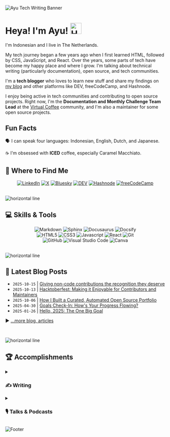 <!-- markdownlint-disable MD041 -->
<!-- markdownlint-disable MD033 -->

![Ayu Tech Writing Banner](https://github.com/user-attachments/assets/52a123aa-b4f4-4803-a8cd-fb804e8ae3d1)

# Heya! I'm Ayu! <img src="https://raw.githubusercontent.com/MartinHeinz/MartinHeinz/master/wave.gif" alt="Hand wave GIF" width="35px">

I'm Indonesian and I live in The Netherlands.

My tech journey began a few years ago when I first learned HTML, followed by CSS, JavaScript, and React. Over the years, some parts of tech have become my happy place and where I grow. I'm talking about technical writing (particularly documentation), open source, and tech communities.

I'm a **tech blogger** who loves to learn new stuff and share my findings on [my blog](https://adiati.com) and other platforms like DEV, freeCodeCamp, and Hashnode.

I enjoy being active in tech communities and contributing to open source projects. Right now, I'm the **Documentation and Monthly Challenge Team Lead** at the [Virtual Coffee](https://virtualcoffee.io) community, and I'm also a maintainer for some open source projects.

## Fun Facts

🗣 I can speak four languages: Indonesian, English, Dutch, and Japanese.

☕ I'm obsessed with **ICED** coffee, especially Caramel Macchiato.

## 🤝 Where to Find Me

<div align="center">
  <a href="https://www.linkedin.com/in/adiatiayu/"><img src="https://img.shields.io/badge/-LinkedIn-F3F7FA?logo=linkedin&logoColor=0A66C2&style=for-the-badge&logoWidth=30" alt="LinkedIn"></a>
  <a href="https://x.com/AdiatiAyu"><img src="https://img.shields.io/badge/-X-F3F7FA?logo=x&logoColor=000000&style=for-the-badge&logoWidth=30" alt="X"></a>
  <a href="https://bsky.app/profile/adiatiayu.bsky.social"><img src="https://img.shields.io/badge/-Bluesky-F3F7FA?logo=bluesky&logoColor=0285FF&style=for-the-badge&logoWidth=30" alt="Bluesky"></a>
  <a href="https://dev.to/adiatiayu"><img src="https://img.shields.io/badge/-DEV-F3F7FA?logo=dev.to&logoColor=0A0A0A&style=for-the-badge&logoWidth=30" alt="DEV"></a>
  <a href="https://hashnode.com/@adiatiayu"><img src="https://img.shields.io/badge/-Hashnode-F3F7FA?logo=hashnode&logoColor=2962FF&style=for-the-badge&logoWidth=30" alt="Hashnode"></a>
  <a href="https://www.freecodecamp.org/news/author/adiatiayu/"><img src="https://img.shields.io/badge/-freeCodeCamp-F3F7FA?logo=freecodecamp&logoColor=0A0A23&style=for-the-badge&logoWidth=30" alt="freeCodeCamp"></a>
</div>

<br>

![horizontal line](https://user-images.githubusercontent.com/45172775/179351770-56e6a087-0758-4921-8a11-85647a92ff33.svg)

## 💻 Skills & Tools

<div align="center">
  <img src="https://img.shields.io/badge/-Markdown-F3F7FA?logo=markdown&logoColor=000000&style=for-the-badge&logoWidth=30" alt="Markdown">
  <img src="https://img.shields.io/badge/-Sphinx-F3F7FA?logo=sphinx&logoColor=000000&style=for-the-badge&logoWidth=30" alt="Sphinx">
  <img src="https://img.shields.io/badge/-Docusaurus-F3F7FA?logo=docusaurus&logoColor=3ECC5F&style=for-the-badge&logoWidth=30" alt="Docusaurus">
  <img src="https://img.shields.io/badge/-docsify-F3F7FA?logo=docsify&logoColor=2ECE53&style=for-the-badge&logoWidth=30" alt="Docsify">
</div>

<div align="center">
  <img src="https://img.shields.io/badge/-HTML5-05128B?logo=html5&logoColor=E34F26&style=for-the-badge&logoWidth=30" alt="HTML5">
  <img src="https://img.shields.io/badge/-CSS3-05128B?logo=css3&logoColor=1572B6&style=for-the-badge&logoWidth=30" alt="CSS3">
  <img src="https://img.shields.io/badge/-JavaScript-05128B?logo=javascript&logoColor=F7DF1E&style=for-the-badge&logoWidth=30" alt="Javascript">
  <img src="https://img.shields.io/badge/-React-05128B?logo=react&logoColor=61DAFB&style=for-the-badge&logoWidth=30" alt="React">
  <img src="https://img.shields.io/badge/-Git-05128B?logo=git&logoColor=F05032&style=for-the-badge&logoWidth=30" alt="Git">
</div>

<div align="center">
  <img src="https://img.shields.io/badge/-GitHub-FB750B?logo=github&logoColor=181717&style=for-the-badge&logoWidth=30" alt="GitHub">
  <img src="https://img.shields.io/badge/-Visual Studio Code-FB750B?logo=visualstudiocode&logoColor=007ACC&style=for-the-badge&logoWidth=30" alt="Visual Studio Code">
  <img src="https://img.shields.io/badge/-Canva-FB750B?logo=canva&logoColor=00C4CC&style=for-the-badge&logoWidth=30" alt="Canva">
</div>

<br>

![horizontal line](https://user-images.githubusercontent.com/45172775/179351770-56e6a087-0758-4921-8a11-85647a92ff33.svg)

<!--

## 🎃 [Special Section — October 2023] Hacktoberfest 2023

[![An image of @adiati981's Holopin badges, which is a link to view their full Holopin profile](https://holopin.me/adiati981)](https://holopin.io/@adiati981)

<br>

![horizontal line](https://user-images.githubusercontent.com/45172775/179351770-56e6a087-0758-4921-8a11-85647a92ff33.svg)

## 🎃 [Special Section — October 2022] Hacktoberfest 2022

[![@adiati98's Holopin board](https://holopin.io/api/user/board?user=adiati98)](https://holopin.io/@adiati98)

<br>

![horizontal line](https://user-images.githubusercontent.com/45172775/179351770-56e6a087-0758-4921-8a11-85647a92ff33.svg)
-->

<!-- ## 📎 Open Source Activities

### 🔧 Maintainer

You can find the list of repositories that I maintain on my [Insights Page](https://app.opensauced.pizza/pages/adiati98/1122/dashboard?range=30) at OpenSauced.

### 🤝 Contributor

The highlights of my PR and issue contributions are available on my [Highlights Page](https://app.opensauced.pizza/user/adiati98?tab=highlights) at OpenSauced.

### 📰 Blog Posts

#### freeCodeCamp

- [How to Contribute to Open Source Projects – Non-Technical Things You Should Know](https://www.freecodecamp.org/news/how-to-contribute-to-open-source/)
- [How to Contribute to Open-Source Projects – Git & GitHub Workflow for Beginners](https://www.freecodecamp.org/news/git-and-github-workflow-for-open-source/)
- [How to Keep Branches Up-to-Date and Resolve Merge Conflicts in GitHub and VS Code](https://www.freecodecamp.org/news/keep-branches-up-to-date-resolve-merge-conflicts/)

#### Dev.to

- [Open Source series](https://dev.to/adiatiayu/series/15234)

<br> -->

<!-- <div align="center">
  <img src="https://github-readme-stats.vercel.app/api/?username=adiati98&count_private=true&bg_color=030D6B&hide_border=true&title_color=FB750B&text_color=C7CCFF&show_icons=true&icon_color=25FB88&custom_title=My GitHub Stats""https://github.com/anuraghazra/github-readme-stats" alt="GitHub Stats Ayu Adiati">
  <img src="http://github-readme-streak-stats.herokuapp.com?user=adiati98&background=030D6B&hide_border=true&stroke=C7CCFF&ring=FB750B&fire=FB750B&currStreakNum=25FB88&sideNums=FB750B&currStreakLabel=25FB88&sideLabels=25FB88&dates=C7CCFF&date_format=j%20M%5B%20Y%5D""https://git.io/streak-stats" alt="GitHub Streak Ayu Adiati">
  <img src="https://github-readme-stats.vercel.app/api/top-langs/?username=adiati98&layout=compact&hide=pug, handlebars&card_width=450&custom_title=Ayu Adiati's Most Use Languages&hide_border=true&bg_color=030D6B&title_color=FB750B&text_color=C7CCFF""https://github.com/anuraghazra/github-readme-stats" alt="Top language Ayu Adiati">
</div>

<br>

![horizontal line](https://user-images.githubusercontent.com/45172775/179351770-56e6a087-0758-4921-8a11-85647a92ff33.svg) -->

## 📰 Latest Blog Posts

<!-- BLOG-POST-LIST:START -->
- `2025-10-15` | [Giving non-code contributions the recognition they deserve](https://dev.to/adiatiayu/giving-non-code-contributions-the-recognition-they-deserve-2phj)  
- `2025-10-13` | [Hacktoberfest: Making it Enjoyable for Contributors and Maintainers](https://dev.to/adiatiayu/hacktoberfest-making-it-enjoyable-for-contributors-and-maintainers-54gk)  
- `2025-10-06` | [How I Built a Curated, Automated Open Source Portfolio](https://dev.to/adiatiayu/how-i-built-a-curated-automated-open-source-portfolio-18o0)  
- `2025-04-30` | [Goals Check-In: How&#39;s Your Progress Flowing?](https://dev.to/virtualcoffee/goals-check-in-hows-your-progress-flowing-2a45)  
- `2025-01-26` | [Hello, 2025: The One Big Goal](https://dev.to/adiatiayu/hello-2025-the-one-big-goal-2h03)  

<!-- BLOG-POST-LIST:END -->

▶ [...more blog, articles](https://adiati.com)

<br>

![horizontal line](https://user-images.githubusercontent.com/45172775/179351770-56e6a087-0758-4921-8a11-85647a92ff33.svg)

## 🏆 Accomplishments

<details>
  <summary>
    <h3>✍ Writing</h3>
  </summary>
  <h4>2024</h4>
  <ul>
    <li>Created and launched the <a href="https://opensauced.pizza/learn/becoming-a-maintainer/">Becoming a Maintainer course</a> with Docs Maintainer Team at OpenSauced.</li> — May 2024
  </ul>
  <h4>2023</h4>
  <ul>
    <li><a href="https://www.freecodecamp.org/news/top-open-source-contributors-2023#publication-top-contributors">Publication Top Contributors</a> of <a href="https://www.freecodecamp.org/news/top-open-source-contributors-2023/">freeCodeCamp's Top Open Source Contributors of 2023</a></li> — November 2023
    <li><a href="https://dev.to/codenewbieteam/top-featured-codenewbie-posts-81723-48i4">Top Featured CodeNewbie Posts (8/17/23)</a> — August 2023
      <ul>
        <li><a href="https://dev.to/adiatiayu/how-to-communicate-better-in-open-source-3hdj">How to Communicate Better in Open Source</a></li>
      </ul>
    </li>
    <li><a href="https://adiati.com/tips-from-a-shy-introvert-how-to-engage-and-get-more-involved-in-a-community">Tips From A Shy Introvert: How To Engage And Get More Involved In A Community</a> won January's Blog-a-thon challenge by CoCode and Hashnode — <a href="https://twitter.com/thecocode/status/1621042854436179970">January</a> 2023</li>
  </ul>
  <h4>2022</h4>
  <ul>
    <li>Top 10 <a href="https://twitter.com/hashnode/status/1587052673060200449?s=20&t=7fZy-Vp8UVC3JK_Ka1iPbA">Web Development Articles to read in the week</a> — <a href="https://twitter.com/hashnode/status/1587052635156275201">October</a> 2022</li>
    <li>Top 10 <a href="https://townhall.hashnode.com/4articles4weeks-writeathon-the-winners#heading-noteworthy-authors">Noteworthy Authors</a> 4articles4weeks Writeathon on Hashnode — <a href="https://townhall.hashnode.com/4articles4weeks-writeathon-the-winners">October</a> 2022</li>
    <li>Top 7 DEV — <a href="https://dev.to/devteam/top-7-featured-dev-posts-from-the-past-week-4phi">September</a> 2022
      <ul>
        <li><a href="https://dev.to/adiatiayu/mini-portfolio-bring-your-github-profile-to-the-next-level-5c8n">Mini Portfolio: Bring Your GitHub Profile To The Next Level</a> — September 2022</li>
      </ul>
    </li>
  </ul>
  <h4>2021</h4>
  <ul>
    <li>Gained OSS Documentarian & OSS Mentor badges for Open Source October on Hashnode — <a href="https://townhall.hashnode.com/oss-grant-badge-winners">November</a> 2021</li>
    <li>
      Featured articles on Hashnode
      <ul>
        <li><a href="https://adiati.com/i-have-been-writing-a-blog-for-10-months-here-is-my-story">I Have Been Writing A Blog For 10 Months: Here Is My Story</a> — September 2021</li>
        <li><a href="https://adiati.com/lesson-learned-massive-burnout-in-learning-web-development">Lesson Learned: Massive Burnout In Learning Web Development</a> — June 2021</li>
      </ul>
    </li>
    <li>CodeNewbie Community Spotlight — <a href="https://community.codenewbie.org/codenewbie/ayu-polyglot-latte-lover-codenewbie-149m">April</a> 2021</li>
    <li>Top 7 DEV — <a href="https://dev.to/devteam/the-7-most-popular-dev-posts-from-the-past-week-5h5d">March</a>, <a href="https://dev.to/devteam/top-7-featured-dev-posts-from-the-past-week-3h2i">August</a>, <a href="https://dev.to/devteam/top-7-featured-dev-posts-from-the-past-week-35fb">November</a> 2021
      <ul>
        <li><a href="https://dev.to/adiatiayu/contributing-to-open-source-101-2dnm">Contributing To Open-Source 101</a> — November 2021</li>
        <li><a href="https://dev.to/adiatiayu/project-collaboration-and-pair-programming-4be6">Project Collaboration And Pair Programming</a> — August 2021</li>
        <li><a href="https://dev.to/adiatiayu/10-free-and-affordable-resources-to-learn-frontend-web-development-1ehb">10+ Free And Affordable Resources To Learn Frontend Web Development</a> — March 2021</li>
      </ul>
    </li>
    <li>Hashnode Spotlight of The Week — <a href="https://twitter.com/hashnode/status/1366715534142812166">March</a> 2021</li>
    <li>CodeNewbie Writers of The Month — <a href="https://community.codenewbie.org/codenewbie/codenewbie-writers-of-the-month-february-2021-kb7">February</a> 2021</li>
  </ul>
</details>

<details>
  <summary>
    <h3>🎙️ Talks & Podcasts</h3>
  </summary>
  <h4>2025</h4>
  <ul>
    <li><a href="https://www.youtube.com/watch?v=aAXkw1UaEtg&t=4877s">From Notes to Leadership: My Tech Writing Evolution — International Women’s Day (IWD) 2025: Redefine Possible | Virtual - Women Techmakers Vienna</a></li>
  </ul>
  <h4>2024</h4>
  <ul>
    <li><a href="https://youtu.be/a-wrAFiBqFI">Becoming an Open Source Maintainer Workshop — Virtual Coffee Lunch & Learns</a></li>
    <li><a href="https://youtu.be/KoVX3kGMn3c">Intro to Open Source Workshop — Virtual Coffee Lunch & Learns</a></li>
    <li><a href="https://www.youtube.com/live/pzLXQYZpOPU?si=1WT3isjqMVISTfDj&t=5368">Building Bridges, Not Walls: The Importance of Documentation in Open Source Projects — Virtual Coffee Lightning Talks 2024</a></li>
  </ul>
  <h4>2023</h4>
  <ul>
    <li><a href="https://virtualcoffee.io/podcast/ayu-dominic-hacktoberfest-is-coming-preptember-is-here">Ayu & Dominic - Hacktoberfest is Coming, Preptember is Here! — Virtual Coffee Podcast Season 9, Episode 1</a></li>
    <li><a href="https://www.womenwhocode.com/blog/career-nav-34-the-power-of-communities-for-self-taught-developers">The Power of Communities for Self-Taught Developers — Women Who Code Career Nav Podcast</a></li>
    <!-- <li><a href="https://www.youtube.com/watch?v=H5CFd3WrRmI">TCL-58: Final Demo and Final Retro</a></li>
    <li><a href="https://www.youtube.com/watch?v=taZMcPSiNmA">TCL 58: Week 7 - Demos & Accessibility Learning Module</a></li>
    <li><a href="https://www.youtube.com/watch?v=gEndS1vLC1A">TCL-58: Week 6 - Demos, Retros, and introducing the last issue - styling!</a></li> -->
  </ul>
  <h4>2022</h4>
  <ul>
    <li><a href="https://www.youtube.com/watch?v=CP9drTHQL-Y">The Challenges of Self-Taught Dev and How to Overcome Them — Virtual Coffee Lightning Talks 2022</a></li>
    <li><a href="https://youtu.be/BtJTeGuUKTM">The Collab Lab: Project Collaboration Program — Virtual Coffee Lunch & Learn</a></li>
  </ul>
  <h4>2021</h4>
  <ul>
    <!-- <li><a href="https://www.youtube.com/watch?t=3788&v=4pI7miwXwY0&feature=youtu.be">Recess Video on CodeLand 2021</a></li>
    <li><a href="https://www.youtube.com/watch?v=MIY3c2fh8xo">TCL-35: Weekly Sync 8 - Final Demo and Retro</a></li>
    <li><a href="https://www.youtube.com/watch?v=RGufaZFAJA8">TCL-35: Weekly Sync 6 - Demos and Retros</a></li> -->
    <li><a href="https://virtualcoffee.io/podcast/0303-ayu-adiati/">Ayu Adiati - Working through burnout as a self-taught developer — Virtual Coffee Podcast Season 3, Episode 3</a></li>
  </ul>
</details>

<!-- <br>

![horizontal line](https://user-images.githubusercontent.com/45172775/179351770-56e6a087-0758-4921-8a11-85647a92ff33.svg)

<div align="center">
  
> If you fail, never give up because F.A.I.L. means "First Attempt In Learning";
<br> End is not the end. In fact, E.N.D. means "Effort Never Dies"; 
<br> If you get no as an answer, remember: N.O. means "Next Opportunity";
<br> **- *A.P.J. Abdul Kalam* -**

![let's go! gif](https://media.giphy.com/media/4GXUa4U05Q0JAM972c/giphy.gif)

</div> -->

![Footer](https://user-images.githubusercontent.com/45172775/179351922-cb6ccac8-0740-4b83-a43e-68569875206d.svg)
